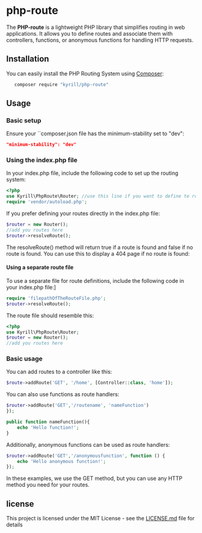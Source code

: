 # php-route

The **PHP-route** is a lightweight PHP library that simplifies routing in web applications. It allows you to define routes and associate them with controllers, functions, or anonymous functions for handling HTTP requests.

## Installation

You can easily install the PHP Routing System using [Composer](https://getcomposer.org/):
```bash
   composer require "kyrill/php-route"
```

## Usage
### Basic setup
Ensure your ``composer.json file has the minimum-stability set to "dev":
```json
"minimum-stability": "dev"
```
### Using the index.php file
In your index.php file, include the following code to set up the routing system:
```php
<?php
use Kyrill\PhpRoute\Router; //use this line if you want to define te routes in the index.php file
require 'vendor/autoload.php';


```
If you prefer defining your routes directly in the index.php file:
```php
$router = new Router();
//add you routes here
$router->resolveRoute();
```
The resolveRoute() method will return true if a route is found and false if no route is found. You can use this to display a 404 page if no route is found:

#### Using a separate route file
To use a separate file for route definitions, include the following code in your index.php file:]
```php
require 'filepathOfTheRouteFile.php';
$router->resolveRoute();

```
The route file should resemble this:
```php
<?php
use Kyrill\PhpRoute\Router;
$router = new Router();
//add you routes here
```


### Basic usage
You can add routes to a controller like this:
```php
$route->addRoute('GET', '/home', [Controller::class, 'home']);
```
You can also use functions as route handlers:
```php
$router->addRoute('GET','/routename', 'nameFunction')
});

public function nameFunction(){
    echo 'Hello function!';
}
```
Additionally, anonymous functions can be used as route handlers:
```php
$router->addRoute('GET','/anonymousfunction', function () {
    echo 'Hello anonymous function!';
});
```
In these examples, we use the GET method, but you can use any HTTP method you need for your routes.

## license
This project is licensed under the MIT License - see the [LICENSE.md](LICENSE.md) file for details
